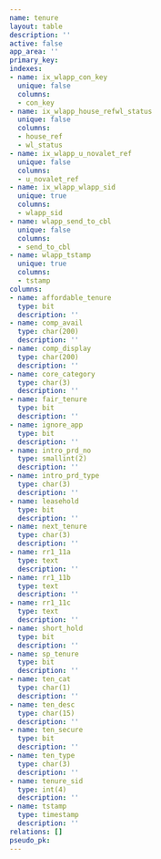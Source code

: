 ```yaml
---
name: tenure
layout: table
description: ''
active: false
app_area: ''
primary_key: 
indexes:
- name: ix_wlapp_con_key
  unique: false
  columns:
  - con_key
- name: ix_wlapp_house_refwl_status
  unique: false
  columns:
  - house_ref
  - wl_status
- name: ix_wlapp_u_novalet_ref
  unique: false
  columns:
  - u_novalet_ref
- name: ix_wlapp_wlapp_sid
  unique: true
  columns:
  - wlapp_sid
- name: wlapp_send_to_cbl
  unique: false
  columns:
  - send_to_cbl
- name: wlapp_tstamp
  unique: true
  columns:
  - tstamp
columns:
- name: affordable_tenure
  type: bit
  description: ''
- name: comp_avail
  type: char(200)
  description: ''
- name: comp_display
  type: char(200)
  description: ''
- name: core_category
  type: char(3)
  description: ''
- name: fair_tenure
  type: bit
  description: ''
- name: ignore_app
  type: bit
  description: ''
- name: intro_prd_no
  type: smallint(2)
  description: ''
- name: intro_prd_type
  type: char(3)
  description: ''
- name: leasehold
  type: bit
  description: ''
- name: next_tenure
  type: char(3)
  description: ''
- name: rr1_11a
  type: text
  description: ''
- name: rr1_11b
  type: text
  description: ''
- name: rr1_11c
  type: text
  description: ''
- name: short_hold
  type: bit
  description: ''
- name: sp_tenure
  type: bit
  description: ''
- name: ten_cat
  type: char(1)
  description: ''
- name: ten_desc
  type: char(15)
  description: ''
- name: ten_secure
  type: bit
  description: ''
- name: ten_type
  type: char(3)
  description: ''
- name: tenure_sid
  type: int(4)
  description: ''
- name: tstamp
  type: timestamp
  description: ''
relations: []
pseudo_pk: 
---
```


